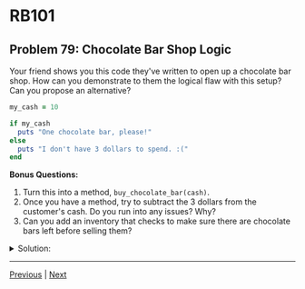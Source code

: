 # RB101
## Problem 79: Chocolate Bar Shop Logic

Your friend shows you this code they've written to open up a chocolate bar shop. How can you demonstrate to them the logical flaw with this setup? Can you propose an alternative?

```ruby
my_cash = 10

if my_cash
  puts "One chocolate bar, please!"
else
  puts "I don't have 3 dollars to spend. :("
end
```

**Bonus Questions:**
1. Turn this into a method, `buy_chocolate_bar(cash)`.
2. Once you have a method, try to subtract the 3 dollars from the customer's cash. Do you run into any issues? Why?
3. Can you add an inventory that checks to make sure there are chocolate bars left before selling them?

<details>
<summary>Solution:</summary>

**The Flaw:**

This code can buy a chocolate bar even with `0` dollars or a negative amount, since these are truthy values in Ruby. In Ruby, only `nil` and `false` are falsy - `0` is truthy!

**Demonstration:**
```ruby
my_cash = 0
if my_cash
  puts "One chocolate bar, please!"  # This runs! 0 is truthy
end

my_cash = -100
if my_cash
  puts "One chocolate bar, please!"  # This also runs!
end
```

**Alternative:**
```ruby
my_cash = 10

if my_cash >= 3
  puts "One chocolate bar, please!"
else
  puts "I don't have 3 dollars to spend. :("
end
```

**Bonus Answers:**

**Bonus 1**: Turn it into a method:

```ruby
def buy_chocolate_bar(cash)
  if cash >= 3
    puts "One chocolate bar, please!"
    cash - 3  # Return remaining cash
  else
    puts "I don't have 3 dollars to spend. :("
    cash  # Return original cash
  end
end

remaining = buy_chocolate_bar(10)
p remaining  # => 7
```

**Bonus 2**: Issues with subtracting from the customer's cash:

```ruby
def buy_chocolate_bar(cash)
  if cash >= 3
    puts "One chocolate bar, please!"
    cash -= 3  # This only modifies the local parameter
  else
    puts "I don't have 3 dollars to spend. :("
  end
end

my_cash = 10
buy_chocolate_bar(my_cash)
p my_cash  # => 10 (unchanged!)
```

The problem is that integers are **immutable**. The `cash` parameter is a local variable that points to the integer. When we do `cash -= 3`, we're reassigning the local variable to a new integer, but this doesn't affect `my_cash` outside the method.

**Solution:** Return the new value and reassign:
```ruby
my_cash = 10
my_cash = buy_chocolate_bar(my_cash)
p my_cash  # => 7
```

**Bonus 3**: Add inventory:

```ruby
$inventory = 10  # Using global variable for simplicity

def buy_chocolate_bar(cash)
  if $inventory <= 0
    puts "Sorry, we're out of chocolate bars!"
    return cash
  end
  
  if cash >= 3
    puts "One chocolate bar, please!"
    $inventory -= 1
    cash - 3
  else
    puts "I don't have 3 dollars to spend. :("
    cash
  end
end

my_cash = 10
my_cash = buy_chocolate_bar(my_cash)
p "Remaining cash: #{my_cash}"
p "Inventory: #{$inventory}"
```

Better approach using a hash or class to manage state:
```ruby
def buy_chocolate_bar(cash, shop)
  if shop[:inventory] <= 0
    puts "Sorry, we're out!"
    return cash
  end
  
  if cash >= 3
    puts "One chocolate bar, please!"
    shop[:inventory] -= 1
    cash - 3
  else
    puts "I don't have 3 dollars to spend. :("
    cash
  end
end

shop = { inventory: 10 }
cash = 10
cash = buy_chocolate_bar(cash, shop)
p cash  # => 7
p shop  # => {:inventory=>9}
```

</details>

---

[Previous](078.md) | [Next](080.md)

